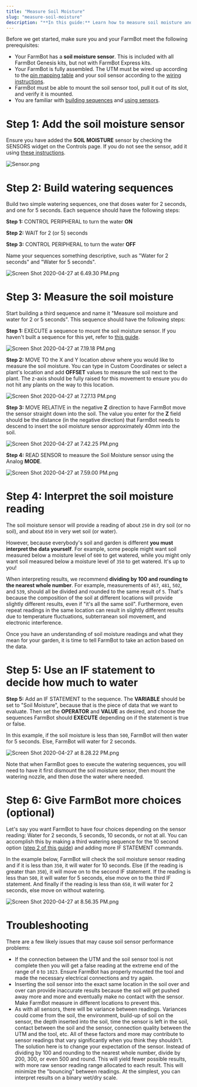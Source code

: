 ```yaml
---
title: "Measure Soil Moisture"
slug: "measure-soil-moisture"
description: "**In this guide:** Learn how to measure soil moisture and then use that data to dose more or less water"
---
```


Before we get started, make sure you and your FarmBot meet the following prerequisites:

* Your FarmBot has a **soil moisture sensor**. This is included with all FarmBot Genesis kits, but not with FarmBot Express kits.
* Your FarmBot is fully assembled. The UTM must be wired up according to the [pin mapping table](https://genesis.farm.bot/docs/utm#pin-mapping) and your soil sensor according to the [wiring instructions](https://genesis.farm.bot/docs/soil-sensor#step-3-install-the-electronic-screws).
* FarmBot must be able to mount the soil sensor tool, pull it out of its slot, and verify it is mounted.
* You are familiar with [building sequences](../../The-FarmBot-Web-App/sequences.md) and [using sensors](../../The-FarmBot-Web-App/sensors.md).

# Step 1: Add the soil moisture sensor

Ensure you have added the **SOIL MOISTURE** sensor by checking the SENSORS widget on the Controls page. If you do not see the sensor, add it using [these instructions](../../The-FarmBot-Web-App/sensors.md#creating-sensors).

![Sensor.png](_images/Sensor.png)

# Step 2: Build watering sequences

Build two simple watering sequences, one that doses water for 2 seconds, and one for 5 seconds. Each sequence should have the following steps:

**Step 1:** <span class="fb-step fb-write-pin">CONTROL PERIPHERAL</span> to turn the water **ON**

**Step 2:** <span class="fb-step fb-wait">WAIT</span> for 2 (or 5) seconds

**Step 3:** <span class="fb-step fb-write-pin">CONTROL PERIPHERAL</span> to turn the water **OFF**

Name your sequences something descriptive, such as "Water for 2 seconds" and "Water for 5 seconds".

![Screen Shot 2020-04-27 at 6.49.30 PM.png](_images/Screen_Shot_2020-04-27_at_6.49.30_PM.png)

# Step 3: Measure the soil moisture

Start building a third sequence and name it "Measure soil moisture and water for 2 or 5 seconds". This sequence should have the following steps:

**Step 1:** <span class="fb-step fb-execute">EXECUTE</span> a sequence to mount the soil moisture sensor. If you haven't built a sequence for this yet, refer to [this guide](mount-and-dismount-tools.md).

![Screen Shot 2020-04-27 at 7.19.18 PM.png](_images/Screen_Shot_2020-04-27_at_7.19.18_PM.png)

**Step 2:** <span class="fb-step fb-move-absolute">MOVE TO</span> the X and Y location *above* where you would like to measure the soil moisture. You can type in Custom Coordinates or select a plant's location and add **OFFSET** values to measure the soil next to the plant. The z-axis should be fully raised for this movement to ensure you do not hit any plants on the way to this location.

![Screen Shot 2020-04-27 at 7.27.13 PM.png](_images/Screen_Shot_2020-04-27_at_7.27.13_PM.png)

**Step 3:** <span class="fb-step fb-move-relative">MOVE RELATIVE</span> in the negative **Z** direction to have FarmBot move the sensor straight down into the soil. The value you enter for the **Z** field should be the distance (in the negative direction) that FarmBot needs to descend to insert the soil moisture sensor approximately 40mm into the soil.

![Screen Shot 2020-04-27 at 7.42.25 PM.png](_images/Screen_Shot_2020-04-27_at_7.42.25_PM.png)

**Step 4:** <span class="fb-step fb-read-pin">READ SENSOR</span> to measure the Soil Moisture sensor using the Analog **MODE**.

![Screen Shot 2020-04-27 at 7.59.00 PM.png](_images/Screen_Shot_2020-04-27_at_7.59.00_PM.png)

# Step 4: Interpret the soil moisture reading

The soil moisture sensor will provide a reading of about `250` in dry soil (or no soil), and about `850` in very wet soil (or water).

However, because everybody's soil and garden is different **you must interpret the data yourself**. For example, some people might want soil measured below a moisture level of `600` to get watered, while you might only want soil measured below a moisture level of `350` to get watered. It's up to you!

When interpreting results, we recommend **dividing by 100 and rounding to the nearest whole number**. For example, measurements of `467`, `481`, `502`, and `539`, should all be divided and rounded to the same result of `5`. That's because the composition of the soil at different locations will provide slightly different results, even if "it's all the same soil". Furthermore, even repeat readings in the same location can result in slightly different results due to temperature fluctuations, subterranean soil movement, and electronic interference.

Once you have an understanding of soil moisture readings and what they mean for your garden, it is time to tell FarmBot to take an action based on the data.

# Step 5: Use an IF statement to decide how much to water

**Step 5:** Add an <span class="fb-step fb-if-statement">IF STATEMENT</span> to the sequence. The **VARIABLE** should be set to "Soil Moisture", because that is the piece of data that we want to evaluate. Then set the **OPERATOR** and **VALUE** as desired, and choose the sequences FarmBot should **EXECUTE** depending on if the statement is true or false.

In this example, if the soil moisture is less than `500`, FarmBot will then water for 5 seconds. Else, FarmBot will water for 2 seconds.

![Screen Shot 2020-04-27 at 8.28.22 PM.png](_images/Screen_Shot_2020-04-27_at_8.28.22_PM.png)

Note that when FarmBot goes to execute the watering sequences, you will need to have it first dismount the soil moisture sensor, then mount the watering nozzle, and then dose the water where needed.

# Step 6: Give FarmBot more choices (optional)

Let's say you want FarmBot to have four choices depending on the sensor reading: Water for 2 seconds, 5 seconds, 10 seconds, or not at all. You can accomplish this by making a third watering sequence for the 10 second option ([step 2 of this guide](#step-2-build-watering-sequences)) and adding more <span class="fb-step fb-if-statement">IF STATEMENT</span> commands.

In the example below, FarmBot will check the soil moisture sensor reading and if it is less than `350`, it will water for 10 seconds. Else (if the reading is greater than `350`), it will move on to the second IF statement. If the reading is less than `500`, it will water for 5 seconds, else move on to the third IF statement. And finally if the reading is less than `650`, it will water for 2 seconds, else move on without watering.

![Screen Shot 2020-04-27 at 8.56.35 PM.png](_images/Screen_Shot_2020-04-27_at_8.56.35_PM.png)

# Troubleshooting

There are a few likely issues that may cause soil sensor performance problems:

* If the connection between the UTM and the soil sensor tool is not complete then you will get a false reading at the extreme end of the range of `0` to `1023`. Ensure FarmBot has properly mounted the tool and made the necessary electrical connections and try again.
* Inserting the soil sensor into the exact same location in the soil over and over can provide inaccurate results because the soil will get pushed away more and more and eventually make no contact with the sensor. Make FarmBot measure in different locations to prevent this.
* As with all sensors, there will be variance between readings. Variances could come from the soil, the environment, build-up of soil on the sensor, the depth inserted into the soil, time the sensor is left in the soil, contact between the soil and the sensor, connection quality between the UTM and the tool, etc. All of these factors and more may contribute to sensor readings that vary significantly when you think they shouldn't. The solution here is to change your expectation of the sensor. Instead of dividing by 100 and rounding to the nearest whole number, divide by 200, 300, or even 500 and round. This will yield fewer possible results, with more raw sensor reading range allocated to each result. This will minimize the "bouncing" between readings. At the simplest, you can interpret results on a binary wet/dry scale.
